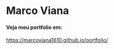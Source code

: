 <h1>Marco Viana</h1>



<h4>Veja meu portfolio em:</h4>

https://marcoviana1610.github.io/portfolio/